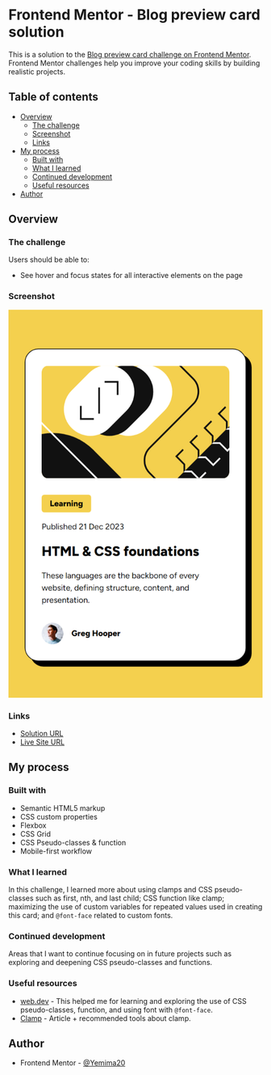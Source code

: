 # Frontend Mentor - Blog preview card solution

This is a solution to the [Blog preview card challenge on Frontend Mentor](https://www.frontendmentor.io/challenges/blog-preview-card-ckPaj01IcS). Frontend Mentor challenges help you improve your coding skills by building realistic projects.

## Table of contents

- [Overview](#overview)
  - [The challenge](#the-challenge)
  - [Screenshot](#screenshot)
  - [Links](#links)
- [My process](#my-process)
  - [Built with](#built-with)
  - [What I learned](#what-i-learned)
  - [Continued development](#continued-development)
  - [Useful resources](#useful-resources)
- [Author](#author)

## Overview

### The challenge

Users should be able to:

- See hover and focus states for all interactive elements on the page

### Screenshot

![](./assets/images/result-375px.png)

### Links

- [Solution URL](https://www.frontendmentor.io/solutions/component---blog-preview-card-with-html-and-css-cHavqxxP5D)
- [Live Site URL](https://yemima20.github.io/Component-Blog_preview_card/)

## My process

### Built with

- Semantic HTML5 markup
- CSS custom properties
- Flexbox
- CSS Grid
- CSS Pseudo-classes & function
- Mobile-first workflow

### What I learned

In this challenge, I learned more about using clamps and CSS pseudo-classes such as first, nth, and last child; CSS function like clamp; maximizing the use of custom variables for repeated values used in creating this card; and `@font-face` related to custom fonts.

### Continued development

Areas that I want to continue focusing on in future projects such as exploring and deepening CSS pseudo-classes and functions.

### Useful resources

- [web.dev](https://web.dev/) - This helped me for learning and exploring the use of CSS pseudo-classes, function, and using font with `@font-face`.
- [Clamp](https://www.sitepoint.com/fluid-typography-css-clamp-function/?ref=dailydev#toolsandresources) - Article + recommended tools about clamp.

## Author

- Frontend Mentor - [@Yemima20](https://www.frontendmentor.io/profile/Yemima20)